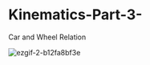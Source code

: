 # Kinematics-Part-3-
Car and Wheel Relation

![ezgif-2-b12fa8bf3e](https://user-images.githubusercontent.com/65425355/181914561-c2ba1b22-db94-4661-95be-a5333ea64563.gif)

